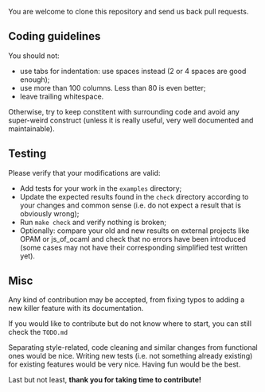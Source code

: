 You are welcome to clone this repository and send us back pull requests.


## Coding guidelines

You should not:
- use tabs for indentation: use spaces instead (2 or 4 spaces are good enough);
- use more than 100 columns. Less than 80 is even better;
- leave trailing whitespace.

Otherwise, try to keep constitent with surrounding code and avoid any super-weird construct
(unless it is really useful, very well documented and maintainable).


## Testing

Please verify that your modifications are valid:
- Add tests for your work in the `examples` directory;
- Update the expected results found in the `check` directory according to your changes
and common sense (i.e. do not expect a result that is obviously wrong);
- Run `make check` and verify nothing is broken;
- Optionally: compare your old and new results on external projects like OPAM or js_of_ocaml
and check that no errors have been introduced
(some cases may not have their corresponding simplified test written yet).


## Misc

Any kind of contribution may be accepted, from fixing typos to adding a new killer feature
with its documentation.

If you would like to contribute but do not know where to start, you can still check the `TODO.md`

Separating style-related, code cleaning and similar changes from functional ones would be nice.
Writing new tests (i.e. not something already existing) for existing features would be very nice.
Having fun would be the best.


Last but not least, **thank you for taking time to contribute!**
